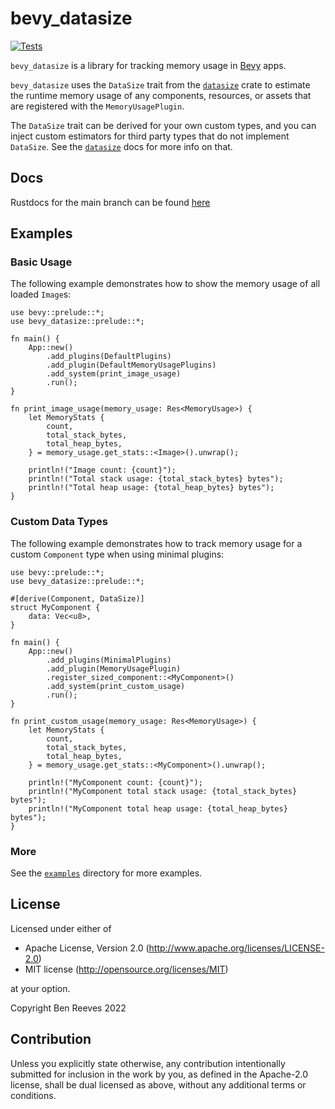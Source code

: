 # bevy_datasize

[![Tests](https://github.com/bgr360/bevy_datasize/actions/workflows/tests.yml/badge.svg)](https://github.com/bgr360/bevy_datasize/actions/workflows/tests.yml)

`bevy_datasize` is a library for tracking memory usage in
[Bevy](https://lib.rs/bevy) apps.

`bevy_datasize` uses the `DataSize` trait from the [`datasize`] crate to
estimate the runtime memory usage of any components, resources, or assets that
are registered with the `MemoryUsagePlugin`.

The `DataSize` trait can be derived for your own custom types, and you can
inject custom estimators for third party types that do not implement `DataSize`.
See the [`datasize`] docs for more info on that.

[`datasize`]: https://docs.rs/datasize

## Docs

Rustdocs for the main branch can be found
[here](https://bgr360.github.io/bevy_datasize/bevy_datasize/)

## Examples

### Basic Usage

The following example demonstrates how to show the memory usage of all loaded
`Image`s:

```rust,no_run
use bevy::prelude::*;
use bevy_datasize::prelude::*;

fn main() {
    App::new()
        .add_plugins(DefaultPlugins)
        .add_plugin(DefaultMemoryUsagePlugins)
        .add_system(print_image_usage)
        .run();
}

fn print_image_usage(memory_usage: Res<MemoryUsage>) {
    let MemoryStats {
        count,
        total_stack_bytes,
        total_heap_bytes,
    } = memory_usage.get_stats::<Image>().unwrap();

    println!("Image count: {count}");
    println!("Total stack usage: {total_stack_bytes} bytes");
    println!("Total heap usage: {total_heap_bytes} bytes");
}
```

### Custom Data Types

The following example demonstrates how to track memory usage for a custom
`Component` type when using minimal plugins:

```rust,no_run
use bevy::prelude::*;
use bevy_datasize::prelude::*;

#[derive(Component, DataSize)]
struct MyComponent {
    data: Vec<u8>,
}

fn main() {
    App::new()
        .add_plugins(MinimalPlugins)
        .add_plugin(MemoryUsagePlugin)
        .register_sized_component::<MyComponent>()
        .add_system(print_custom_usage)
        .run();
}

fn print_custom_usage(memory_usage: Res<MemoryUsage>) {
    let MemoryStats {
        count,
        total_stack_bytes,
        total_heap_bytes,
    } = memory_usage.get_stats::<MyComponent>().unwrap();

    println!("MyComponent count: {count}");
    println!("MyComponent total stack usage: {total_stack_bytes} bytes");
    println!("MyComponent total heap usage: {total_heap_bytes} bytes");
}
```

### More

See the [`examples`](examples/) directory for more examples.

## License

Licensed under either of

 * Apache License, Version 2.0
   (<http://www.apache.org/licenses/LICENSE-2.0>)
 * MIT license
   (<http://opensource.org/licenses/MIT>)

at your option.

Copyright Ben Reeves 2022

[LICENSE-APACHE]: LICENSE-APACHE
[LICENSE-MIT]: LICENSE-MIT

## Contribution

Unless you explicitly state otherwise, any contribution intentionally submitted
for inclusion in the work by you, as defined in the Apache-2.0 license, shall be
dual licensed as above, without any additional terms or conditions.
